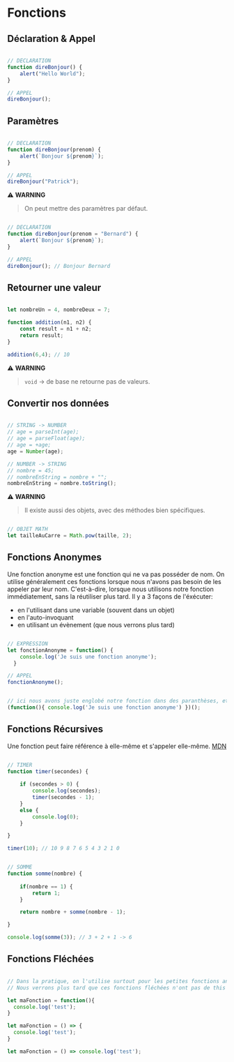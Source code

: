 # Fonctions

## Déclaration & Appel

```js

// DECLARATION
function direBonjour() {
    alert("Hello World");
}

// APPEL
direBonjour();

```

## Paramètres

```js

// DECLARATION
function direBonjour(prenom) {
    alert(`Bonjour ${prenom}`);
}

// APPEL
direBonjour("Patrick");

```

⚠️ **WARNING**
> On peut mettre des paramètres par défaut.

```js

// DECLARATION
function direBonjour(prenom = "Bernard") {
    alert(`Bonjour ${prenom}`);
}

// APPEL
direBonjour(); // Bonjour Bernard

```

## Retourner une valeur

```js

let nombreUn = 4, nombreDeux = 7;

function addition(n1, n2) {
    const result = n1 + n2;
    return result;
}

addition(6,4); // 10

```

⚠️ **WARNING**
> `void` -> de base ne retourne pas de valeurs.

## Convertir nos données

```js

// STRING -> NUMBER
// age = parseInt(age);
// age = parseFloat(age);
// age = +age;
age = Number(age);

// NUMBER -> STRING
// nombre = 45;
// nombreEnString = nombre + "";
nombreEnString = nombre.toString();

```

⚠️ **WARNING**
> Il existe aussi des objets, avec des méthodes bien spécifiques.

```js

// OBJET MATH
let tailleAuCarre = Math.pow(taille, 2);

```

## Fonctions Anonymes

Une fonction anonyme est une fonction qui ne va pas posséder de nom. On utilise généralement ces fonctions lorsque nous n'avons pas besoin de les appeler par leur nom. C'est-à-dire, lorsque nous utilisons notre fonction immédiatement, sans la réutiliser plus tard. Il y a 3 façons de l'éxécuter:

- en l'utilisant dans une variable (souvent dans un objet)
- en l'auto-invoquant
- en utilisant un évènement (que nous verrons plus tard)

```js

// EXPRESSION
let fonctionAnonyme = function() {
    console.log('Je suis une fonction anonyme');
  }

// APPEL
fonctionAnonyme();

```

```js

// ici nous avons juste englobé notre fonction dans des paranthèses, et ajouté "()" à la fin
(function(){ console.log('Je suis une fonction anonyme') })(); 

```

## Fonctions Récursives

Une fonction peut faire référence à elle-même et s'appeler elle-même. [MDN](https://developer.mozilla.org/fr/docs/Web/JavaScript/Guide/Functions#la_r%C3%A9cursivit%C3%A9)

```js

// TIMER
function timer(secondes) {
    
    if (secondes > 0) {
        console.log(secondes);
        timer(secondes - 1);
    }
    else {
        console.log(0);
    }

}

timer(10); // 10 9 8 7 6 5 4 3 2 1 0

```

```js

// SOMME
function somme(nombre) {
    
    if(nombre == 1) {
        return 1;
    }

    return nombre + somme(nombre - 1);

}

console.log(somme(3)); // 3 + 2 + 1 -> 6

```

## Fonctions Fléchées


```js

// Dans la pratique, on l'utilise surtout pour les petites fonctions anonymes
// Nous verrons plus tard que ces fonctions fléchées n'ont pas de this

let maFonction = function(){
  console.log('test');
}

let maFonction = () => {
  console.log('test');
}

let maFonction = () => console.log('test');

```
